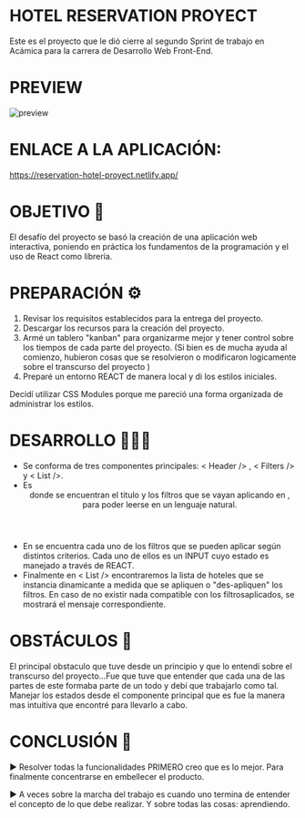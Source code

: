 # HOTEL RESERVATION PROYECT
 Este es el proyecto que le dió cierre al segundo Sprint de trabajo en Acámica para la carrera de Desarrollo Web Front-End.


# PREVIEW


![preview](https://user-images.githubusercontent.com/83677143/127030414-20ca595d-d5c0-4061-a7b9-e47a935e32b9.gif)


# ENLACE A LA APLICACIÓN:

https://reservation-hotel-proyect.netlify.app/




# OBJETIVO 🏅

 El desafío del proyecto se basó la creación de una aplicación web interactiva, poniendo en práctica los fundamentos de la 
programación y el uso de React como librería.


# PREPARACIÓN ⚙️

1. Revisar los requisitos establecidos para la entrega del proyecto.
2. Descargar los recursos para la creación del proyecto.
3. Armé un tablero "kanban" para organizarme mejor y tener control sobre los tiempos de  cada parte del proyecto. (Si bien es de mucha ayuda
al comienzo, hubieron cosas que se resolvieron o modificaron logicamente sobre el transcurso del proyecto )
4. Preparé un entorno REACT de manera local y di los estilos iniciales. 

Decidí utilizar CSS Modules porque me pareció una forma organizada de administrar los estilos. 



# DESARROLLO 👨🏽‍💻

- Se conforma de tres componentes principales: < Header /> , < Filters /> y < List />. 
- Es <Header/> donde se encuentran el titulo y los filtros que se vayan aplicando en </Filters>, para poder leerse en un lenguaje natural.
- En <Filters/> se encuentra cada uno de los filtros que se pueden aplicar según distintos criterios. Cada uno de ellos es un INPUT cuyo estado es manejado a través de REACT.
- Finalmente en < List /> encontraremos la lista de hoteles que se instancia dinamicante a medida que se apliquen o "des-apliquen" los filtros.
En caso de no existir nada compatible con los filtrosaplicados, se mostrará el mensaje correspondiente.




# OBSTÁCULOS 📕

 El principal obstaculo que tuve desde un principio y que lo entendí sobre el transcurso del proyecto...Fue que tuve que entender que cada una de las partes
de este formaba parte de un todo y debí que trabajarlo como tal. Manejar los estados desde el componente principal que es <App/> fue la manera
mas intuitiva que encontré para llevarlo a cabo. 



# CONCLUSIÓN 📃

▶︎ Resolver todas la funcionalidades PRIMERO creo que es lo mejor. Para finalmente concentrarse en embellecer el producto. 

▶︎ A veces sobre la marcha del trabajo es cuando uno termina de entender el concepto de lo que debe realizar. Y sobre todas las cosas: aprendiendo.






